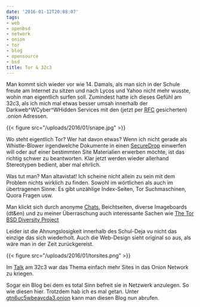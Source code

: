 ```yaml
---
date: '2016-01-12T20:08:07'
tags:
- web
- openbsd
- network
- onion
- tor
- blog
- opensource
- bsd
title: Tor & 32c3
---
```


Man kommt sich wieder vor wie 14. Damals, als man sich in der Schule
freute am Internet zu sitzen und nach Lycos und Yahoo nicht mehr wusste,
wohin man eigentlich surfen soll. Zumindest hatte ich dieses Gefühl am
32c3, als ich mich mal etwas besser umsah innerhalb der
Darkweb^WCyber^WHidden Services mit den (jetzt per
[RFC](https://datatracker.ietf.org/doc/rfc7686/) gesicherten) .onion
Adressen.

{{< figure src="/uploads/2016/01/snape.jpg" >}}

Wo steht eigentlich Tor? Wer hat davon etwas? Wenn ich nicht gerade als
Whistle-Blower irgendwelche Dokumente in einen
[SecureDrop](https://securedrop.org) einwerfen will oder auf einer
bestimmten Site Materialien erwerben möchte, ist das richtig schwer zu
beantworten. Klar jetzt werden wieder allerhand Stereotypen bedient, aber
mal ehrlich.

Was tut man? Man altavistat! Ich scheine nicht allein zu sein mit dem
Problem nichts wirklich zu finden. Sowohl im wörtlichen als auch im
übertragenen Sinne. Es gibt unzählige Index-Seiten, Tor Suchmaschinen,
Quora Fragen usw.

Man klickt sich durch anonyme [Chats](http://tetatl6umgbmtv27.onion/),
Beichtseiten, diverse Imageboards (dt&en) und zu meiner Überraschung auch
interessante Sachen wie [The Tor BSD Diversity Project](http://bptfp7py2wclht26.onion/)

Leider ist die Ahnungslosigkeit innerhalb des Schul-Deja vu nicht das
einzige das sich wiederholt. Auch die Web-Design sieht original so aus, als
wäre man in der Zeit zurückgereist.

{{< figure src="/uploads/2016/01/torsites.png" >}}

Im
[Talk](https://media.ccc.de/v/32c3-7322-tor_onion_services_more_useful_than_you_think)
am 32c3 war das Thema einfach mehr Sites in das Onion Network zu kriegen.

Sogar ein Blog bei dem es total Sinn befreit sie in Netzwerk anzulegen. So
wie diesen hier. Trotzdem hab ich es mal getan. Unter
[gtn6uc5wbeavcda3.onion](http://gtn6uc5wbeavcda3.onion) kann man diesen
Blog nun abrufen.
